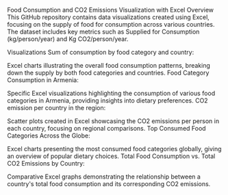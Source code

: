 Food Consumption and CO2 Emissions Visualization with Excel
Overview
This GitHub repository contains data visualizations created using Excel, focusing on the supply of food for consumption across various countries. The dataset includes key metrics such as Supplied for Consumption (kg/person/year) and Kg CO2/person/year.

Visualizations
Sum of consumption by food category and country:

Excel charts illustrating the overall food consumption patterns, breaking down the supply by both food categories and countries.
Food Category Consumption in Armenia:

Specific Excel visualizations highlighting the consumption of various food categories in Armenia, providing insights into dietary preferences.
CO2 emission per country in the region:

Scatter plots created in Excel showcasing the CO2 emissions per person in each country, focusing on regional comparisons.
Top Consumed Food Categories Across the Globe:

Excel charts presenting the most consumed food categories globally, giving an overview of popular dietary choices.
Total Food Consumption vs. Total CO2 Emissions by Country:

Comparative Excel graphs demonstrating the relationship between a country's total food consumption and its corresponding CO2 emissions.
